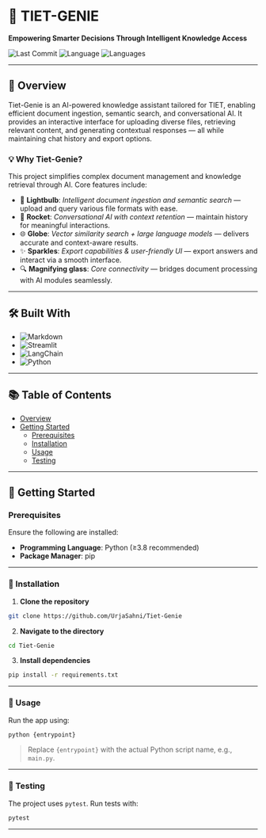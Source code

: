 # 🧠 TIET-GENIE

**Empowering Smarter Decisions Through Intelligent Knowledge Access**

![Last Commit](https://img.shields.io/github/last-commit/UrjaSahni/Tiet-Genie)
![Language](https://img.shields.io/badge/python-100%25-blue)
![Languages](https://img.shields.io/badge/languages-1-informational)

---

## 🚀 Overview

Tiet-Genie is an AI-powered knowledge assistant tailored for TIET, enabling efficient document ingestion, semantic search, and conversational AI. It provides an interactive interface for uploading diverse files, retrieving relevant content, and generating contextual responses — all while maintaining chat history and export options.

### 💡 Why Tiet-Genie?

This project simplifies complex document management and knowledge retrieval through AI. Core features include:

- 🧠 **Lightbulb**: *Intelligent document ingestion and semantic search* — upload and query various file formats with ease.
- 🚀 **Rocket**: *Conversational AI with context retention* — maintain history for meaningful interactions.
- 🌐 **Globe**: *Vector similarity search + large language models* — delivers accurate and context-aware results.
- ✨ **Sparkles**: *Export capabilities & user-friendly UI* — export answers and interact via a smooth interface.
- 🔍 **Magnifying glass**: *Core connectivity* — bridges document processing with AI modules seamlessly.

---

## 🛠️ Built With

- ![Markdown](https://img.shields.io/badge/Markdown-Docs-informational)
- ![Streamlit](https://img.shields.io/badge/Streamlit-UI-red)
- ![LangChain](https://img.shields.io/badge/LangChain-Retriever-blue)
- ![Python](https://img.shields.io/badge/Python-Backend-blue)

---

## 📚 Table of Contents

- [Overview](#-overview)
- [Getting Started](#-getting-started)
  - [Prerequisites](#prerequisites)
  - [Installation](#installation)
  - [Usage](#usage)
  - [Testing](#testing)

---

## 🚀 Getting Started

### Prerequisites

Ensure the following are installed:

- **Programming Language**: Python (≥3.8 recommended)
- **Package Manager**: pip

---

### 🧩 Installation

1. **Clone the repository**

```bash
git clone https://github.com/UrjaSahni/Tiet-Genie
```

2. **Navigate to the directory**

```bash
cd Tiet-Genie
```

3. **Install dependencies**

```bash
pip install -r requirements.txt
```

---

### 🧪 Usage

Run the app using:

```bash
python {entrypoint}
```

> Replace `{entrypoint}` with the actual Python script name, e.g., `main.py`.

---

### 🧫 Testing

The project uses `pytest`. Run tests with:

```bash
pytest
```

---


